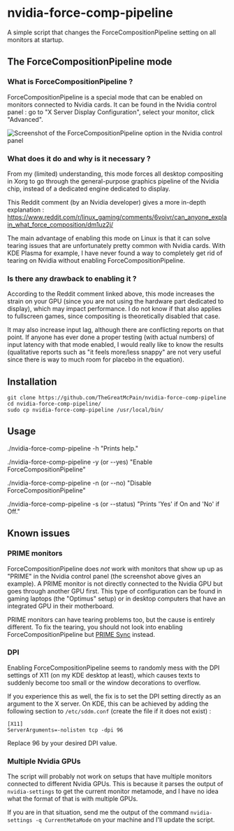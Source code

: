 # nvidia-force-comp-pipeline

A simple script that changes the ForceCompositionPipeline setting on all monitors at startup.

## The ForceCompositionPipeline mode

### What is ForceCompositionPipeline ?

ForceCompositionPipeline is a special mode that can be enabled on monitors connected to Nvidia cards. It can be found in the Nvidia control panel : go to "X Server Display Configuration", select your monitor, click "Advanced".

![Screenshot of the ForceCompositionPipeline option in the Nvidia control panel](screenshots/nvidia-settings.png)

### What does it do and why is it necessary ?

From my (limited) understanding, this mode forces all desktop compositing in Xorg to go through the general-purpose graphics pipeline of the Nvidia chip, instead of a dedicated engine dedicated to display.

This Reddit comment (by an Nvidia developer) gives a more in-depth explanation : https://www.reddit.com/r/linux_gaming/comments/6voivr/can_anyone_explain_what_force_composition/dm1uz2j/

The main advantage of enabling this mode on Linux is that it can solve tearing issues that are unfortunately pretty common with Nvidia cards. With KDE Plasma for example, I have never found a way to completely get rid of tearing on Nvidia without enabling ForceCompositionPipeline.

### Is there any drawback to enabling it ?

According to the Reddit comment linked above, this mode increases the strain on your GPU (since you are not using the hardware part dedicated to display), which may impact performance. I do not know if that also applies to fullscreen games, since compositing is theoretically disabled that case.

It may also increase input lag, although there are conflicting reports on that point. If anyone has ever done a proper testing (with actual numbers) of input latency with that mode enabled, I would really like to know the results (qualitative reports such as "it feels more/less snappy" are not very useful since there is way to much room for placebo in the equation).

## Installation

```
git clone https://github.com/TheGreatMcPain/nvidia-force-comp-pipeline
cd nvidia-force-comp-pipeline/
sudo cp nvidia-force-comp-pipeline /usr/local/bin/
```

## Usage

./nvidia-force-comp-pipeline -h "Prints help."

./nvidia-force-comp-pipeline -y (or --yes) "Enable ForceCompositionPipeline"

./nvidia-force-comp-pipeline -n (or --no) "Disable ForceCompositionPipeline"

./nvidia-force-comp-pipeline -s (or --status) "Prints 'Yes' if On and 'No' if Off."

## Known issues

### PRIME monitors

ForceCompositionPipeline does *not* work with monitors that show up up as "PRIME" in the Nvidia control panel (the screenshot above gives an example). A PRIME monitor is not directly connected to the Nvidia GPU but goes through another GPU first. This type of configuration can be found in gaming laptops (the "Optimus" setup) or in desktop computers that have an integrated GPU in their motherboard.

PRIME monitors can have tearing problems too, but the cause is entirely different. To fix the tearing, you should not look into enabling ForceCompositionPipeline but [PRIME Sync](https://devtalk.nvidia.com/default/topic/957814/linux/prime-and-prime-synchronization/) instead.

### DPI

Enabling ForceCompositionPipeline seems to randomly mess with the DPI settings of X11 (on my KDE desktop at least), which causes texts to suddenly become too small or the window decorations to overflow.

If you experience this as well, the fix is to set the DPI setting directly as an argument to the X server. On KDE, this can be achieved by adding the following section to `/etc/sddm.conf` (create the file if it does not exist) :

```
[X11]
ServerArguments=-nolisten tcp -dpi 96
```

Replace 96 by your desired DPI value.

### Multiple Nvidia GPUs

The script will probably not work on setups that have multiple monitors connected to different Nvidia GPUs. This is because it parses the output of `nvidia-settings` to get the current monitor metamode, and I have no idea what the format of that is with multiple GPUs.

 If you are in that situation, send me the output of the command `nvidia-settings -q CurrentMetaMode` on your machine and I'll update the script.

